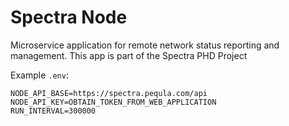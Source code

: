 # Spectra Node

Microservice application for remote network status reporting and management. This app is part of the Spectra PHD Project

Example `.env`:
```
NODE_API_BASE=https://spectra.pequla.com/api
NODE_API_KEY=OBTAIN_TOKEN_FROM_WEB_APPLICATION
RUN_INTERVAL=300000
```
